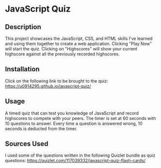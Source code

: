 # JavaScript Quiz

## Description
This project showcases the JavaScript, CSS, and HTML skills I've learned and using them together to create a web application. Clicking "Play Now" will start the quiz. Clicking on "Highscores" will show your current highscore against all the previously recorded highscores. 

## Installation
Click on the following link to be brought to the quiz: https://u0914295.github.io/javascript-quiz/

## Usage
A timed quiz that can test you knowledge of JavaScript and record highscores to compete with your peers. The timer is set at 60 seconds with 10 questions to answer. Every time a question is answered wrong, 10 seconds is deducted from the timer. 

## Sources Used
I used some of the questions written in the following Quizlet bundle as quiz questions: https://quizlet.com/117039332/javascript-quiz-flash-cards/
